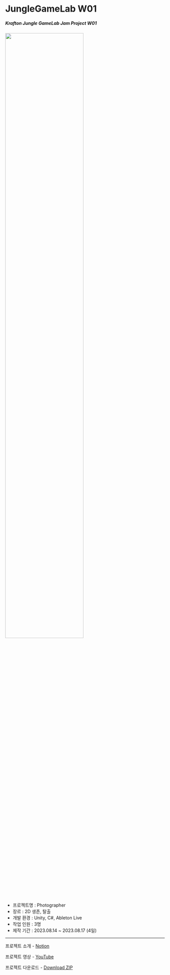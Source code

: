 # JungleGameLab W01  
##### Krafton Jungle GameLab Jam Project W01  

<img src="Thumbnail.gif" width="70%"> 
<br/>
   
- 프로젝트명 : Photographer
- 장르 : 2D 생존, 탈출
- 개발 환경 : Unity, C#, Ableton Live  
- 작업 인원 : 3명
- 제작 기간 : 2023.08.14 ~ 2023.08.17 (4일)

---
프로젝트 소개 - [Notion](https://svcbn.notion.site/b7db4e8689e5421ca629a2d3ac658b8c?pvs=4)  

프로젝트 영상 - [YouTube](https://youtu.be/rDIJJjSkkMk)  

프로젝트 다운로드 - [Download ZIP](https://github.com/svcbn/JungleGameLab_W01_Photographer/raw/main/Build.zip)
